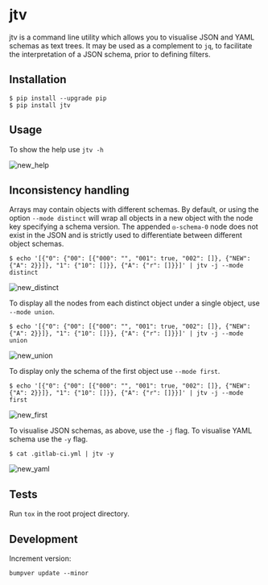 # jtv

jtv is a command line utility which allows you to visualise JSON and YAML schemas as text trees. It may be used as a complement to `jq`, to facilitate the interpretation of a JSON schema, prior to defining filters.

## Installation

```
$ pip install --upgrade pip
$ pip install jtv
```

## Usage

To show the help use `jtv -h`

![new_help](https://user-images.githubusercontent.com/80931870/178190588-d5b857ad-3f31-4352-b5f1-d40e33259a22.png)

## Inconsistency handling

Arrays may contain objects with different schemas. By default, or using the option `--mode distinct` will wrap all objects in a new object with the node key specifying a schema version. The appended `◎-schema-0` node does not exist in the JSON and is strictly used to differentiate between different object schemas. 

```
$ echo '[{"0": {"00": [{"000": "", "001": true, "002": []}, {"NEW": {"A": 2}}]}, "1": {"10": []}}, {"A": {"r": []}}]' | jtv -j --mode distinct
```

![new_distinct](https://user-images.githubusercontent.com/80931870/178190578-bf58a29a-8b2c-4085-97eb-a223dad08fa3.png)

To display all the nodes from each distinct object under a single object, use `--mode union`. 

```
$ echo '[{"0": {"00": [{"000": "", "001": true, "002": []}, {"NEW": {"A": 2}}]}, "1": {"10": []}}, {"A": {"r": []}}]' | jtv -j --mode union
```

![new_union](https://user-images.githubusercontent.com/80931870/178190593-7f2c1b90-30e8-4859-b2b0-211afa0dd726.png)

To display only the schema of the first object use `--mode first`. 

```
$ echo '[{"0": {"00": [{"000": "", "001": true, "002": []}, {"NEW": {"A": 2}}]}, "1": {"10": []}}, {"A": {"r": []}}]' | jtv -j --mode first
```

![new_first](https://user-images.githubusercontent.com/80931870/178190586-80143e81-3352-4322-b6e5-91596b0a940e.png)

To visualise JSON schemas, as above, use the `-j` flag. To visualise YAML schema use the `-y` flag.

```
$ cat .gitlab-ci.yml | jtv -y
```

![new_yaml](https://user-images.githubusercontent.com/80931870/178190597-3ed79d53-5405-4c7c-8648-d2c78b057b19.png)


## Tests
Run `tox` in the root project directory.

## Development

Increment version:
```
bumpver update --minor
```
